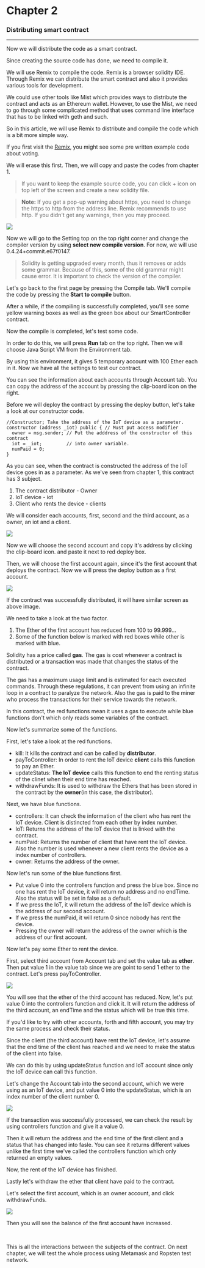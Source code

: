 # Chapter 2
### Distributing smart contract

---

Now we will distribute the code as a smart contract.

Since creating the source code has done, we need to compile it.

We will use Remix to compile the code.
Remix is a browser solidity IDE.
Through Remix we can distribute the smart contract and also it provides various tools for development.

We could use other tools like Mist which provides ways to distribute the contract and acts as an Ethereum wallet. However, to use the Mist, we need to go through some complicated method that uses command line interface that has to be linked with geth and such.

So in this article, we will use Remix to distribute and compile the code which is a bit more simple way.

If you first visit the [Remix](https://remix.ethereum.org/), you might see some pre written example code about voting.

We will erase this first.
Then, we will copy and paste the codes from chapter 1.
>If you want to keep the example source code, you can click + icon on top left of the screen and create a new solidity file.

>**Note:** If you get a pop-up warning about https, you need to change the https to http from the address line. Remix recommends to use http. If you didn't get any warnings, then you may proceed.

<img src ="https://github.com/Bookstore3/Making-Smart-Contract-through-Meta-Rop-MyE-Remix-in-EN/blob/master/images/R2M2_01.png">

Now we will go to the Setting top on the top right corner and change the compiler version by using **select new compile version**.
For now, we will use  0.4.24+commit.e67f0147.

>Solidity is getting upgraded every month, thus it removes or adds some grammar.
Because of this, some of the old grammar might cause error. It is important to check the version of the compiler.

Let's go back to the first page by pressing the Compile tab. We'll compile the code by pressing the **Start to compile** button.

After a while, if the compiling is successfully completed, you'll see some yellow warning boxes as well as the green box about our SmartController contract.

Now the compile is completed, let's test some code.

In order to do this, we will press **Run** tab on the top right. Then we will choose Java Script VM from the Environment tab.

By using this environment, it gives 5 temporary account with 100 Ether each in it.
Now we have all the settings to test our contract.

You can see the information about each accounts through Account tab.
You can copy the address of the account by pressing the clip-board icon on the right.

Before we will deploy the contract by pressing the deploy button, let's take a look at our constructor code.

~~~
//Constructor; Take the address of the IoT device as a parameter.
constructor (address _iot) public { // Must put access modifier
  owner = msg.sender; // Put the adddress of the constructor of this contract
  iot = _iot;         // into owner variable.
  numPaid = 0;
}
~~~

As you can see, when the contract is constructed the address of the IoT device goes in as a parameter.
As we've seen from chapter 1, this contract has 3 subject.

1. The contract distributor - Owner
2. IoT device - iot
3. Client who rents the device - clients

We will consider each accounts, first, second and the third account, as a owner, an iot and a client.

<img src ="https://github.com/Bookstore3/Making-Smart-Contract-through-Meta-Rop-MyE-Remix-in-EN/blob/master/images/R2M2_02.png">

Now we will choose the second account and copy it's address by clicking the clip-board icon.
and paste it next to red deploy box.

Then, we will choose the first account again, since it's the first account that deploys the contract.
Now we will press the deploy button as a first account.

<img src ="https://github.com/Bookstore3/Making-Smart-Contract-through-Meta-Rop-MyE-Remix-in-EN/blob/master/images/R2M2_03.png">

If the contract was successfully distributed, it will have similar screen as above image.

We need to take a look at the two factor.

1. The Ether of the first account has reduced from 100 to 99.999...
2. Some of the function below is marked with red boxes while other is marked with blue.

Solidity has a price called **gas**. The gas is cost whenever a contract is distributed or a transaction was made that changes the status of the contract.

The gas has a maximum usage limit and is estimated for each executed commands. Through these regulations, it can prevent from using an infinite loop in a contract to paralyze the network.
Also the gas is paid to the miner who process the transactions for their service towards the network.

In this contract, the red functions mean it uses a gas to execute while blue functions don't which only reads some variables of the contract.

Now let's summarize some of the functions.

First, let's take a look at the red functions.
- kill: It kills the contract and can be called by **distributor**.
- payToController: In order to rent the IoT device **client** calls this function to pay an Ether.
- updateStatus: **The IoT device** calls this function to end the renting status of the clinet when their end time has reached.
- withdrawFunds: It is used to withdraw the Ethers that has been stored in the contract by the **owner**(in this case, the distributor).

Next, we have blue functions.
- controllers: It can check the information of the client who has rent the IoT device. Client is distincted from each other by index number.
- IoT: Returns the address of the IoT device that is linked with the contract.
- numPaid: Returns the number of client that have rent the IoT device. Also the number is used whenever a new client rents the device as a index number of controllers.
- owner: Returns the address of the owner.

Now let's run some of the blue functions first.
- Put value 0 into the controllers function and press the blue box. Since no one has rent the IoT device, it will return no address and no endTime. Also the status will be set in false as a default.
- If we press the IoT, it will return the address of the IoT device which is the address of our second account.
- If we press the numPaid, it will return 0 since nobody has rent the device.
- Pressing the owner will return the address of the owner which is the address of our first account.

Now let's pay some Ether to rent the device.

First, select third account from Account tab and set the value tab as **ether**. Then put value 1 in the value tab since we are goint to send 1 ether to the contract.
Let's press payToController.

<img src ="https://github.com/Bookstore3/Making-Smart-Contract-through-Meta-Rop-MyE-Remix-in-EN/blob/master/images/R2M2_04.png">

You will see that the ether of the third account has reduced.
Now, let's put value 0 into the controllers function and click it. It will return the address of the third account, an endTime and the status which will be true this time.

If you'd like to try with other accounts, forth and fifth account, you may try the same process and check their status.

Since the client (the third account) have rent the IoT device, let's assume that the end time of the client has reached and we need to make the status of the client into false.

We can do this by using updateStatus function and IoT account since only the IoT device can call this function.

Let's change the Account tab into the second account, which we were using as an IoT device, and put value 0 into the updateStatus, which is an index number of the client number 0.

<img src ="https://github.com/Bookstore3/Making-Smart-Contract-through-Meta-Rop-MyE-Remix-in-EN/blob/master/images/R2M2_05.png">

If the transaction was successfully processed, we can check the result by using controllers function and give it a value 0.

Then it will return the address and the end time of the first client and a status that has changed into fasle. You can see it returns different values unlike the first time we've called the controllers function which only returned an empty values.

Now, the rent of the IoT device has finished.

Lastly let's withdraw the ether that client have paid to the contract.

Let's select the first account, which is an owner account, and click withdrawFunds.

<img src ="https://github.com/Bookstore3/Making-Smart-Contract-through-Meta-Rop-MyE-Remix-in-EN/blob/master/images/R2M2_06.png">

Then you will see the balance of the first account have increased.

<br>

This is all the interactions between the subjects of the contract.
On next chapter, we will test the whole process using Metamask and Ropsten test network.
